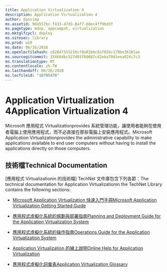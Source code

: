 ```yaml
---
title: Application Virtualization 4
description: Application Virtualization 4
author: dansimp
ms.assetid: 9da557bc-f433-47d3-8af7-68ec4ff9bd3f
ms.pagetype: mdop, appcompat, virtualization
ms.mktglfcycl: deploy
ms.sitesec: library
ms.prod: w10
ms.date: 06/16/2016
ms.openlocfilehash: c62847515216cf0a02bbc81f02bc179be36161ae
ms.sourcegitcommit: 354664bc527d93f80687cd2eba70d1eea024c7c3
ms.translationtype: MT
ms.contentlocale: zh-TW
ms.lasthandoff: 06/26/2020
ms.locfileid: "10795478"
---
```

# <span data-ttu-id="ec67c-103">Application Virtualization 4</span><span class="sxs-lookup"><span data-stu-id="ec67c-103">Application Virtualization 4</span></span>


<span data-ttu-id="ec67c-104">Microsoft 應用程式 Virtualizationprovides 系統管理功能，讓使用者能夠在使用者電腦上使用應用程式，而不必直接在那些電腦上安裝應用程式。</span><span class="sxs-lookup"><span data-stu-id="ec67c-104">Microsoft Application Virtualizationprovides the administrative capability to make applications available to end user computers without having to install the applications directly on those computers.</span></span>

## <span data-ttu-id="ec67c-105">技術檔</span><span class="sxs-lookup"><span data-stu-id="ec67c-105">Technical Documentation</span></span>


<span data-ttu-id="ec67c-106">[應用程式 Virtualizationin 的技術檔] TechNet 文件庫包含下列各節：</span><span class="sxs-lookup"><span data-stu-id="ec67c-106">The technical documentation for Application Virtualizationin the TechNet Library contains the following sections:</span></span>

-   [<span data-ttu-id="ec67c-107">Microsoft Application Virtualization 快速入門手冊</span><span class="sxs-lookup"><span data-stu-id="ec67c-107">Microsoft Application Virtualization Getting Started Guide</span></span>](microsoft-application-virtualization-getting-started-guide.md)

-   [<span data-ttu-id="ec67c-108">應用程式虛擬化系統的規劃與部署指南</span><span class="sxs-lookup"><span data-stu-id="ec67c-108">Planning and Deployment Guide for the Application Virtualization System</span></span>](planning-and-deployment-guide-for-the-application-virtualization-system.md)

-   [<span data-ttu-id="ec67c-109">應用程式虛擬化系統的操作指南</span><span class="sxs-lookup"><span data-stu-id="ec67c-109">Operations Guide for the Application Virtualization System</span></span>](operations-guide-for-the-application-virtualization-system.md)

-   [<span data-ttu-id="ec67c-110">Application Virtualization 的線上說明</span><span class="sxs-lookup"><span data-stu-id="ec67c-110">Online Help for Application Virtualization</span></span>](online-help-for-application-virtualization.md)

-   [<span data-ttu-id="ec67c-111">應用程式虛擬化詞彙表</span><span class="sxs-lookup"><span data-stu-id="ec67c-111">Application Virtualization Glossary</span></span>](application-virtualization-glossary.md)

 

 






